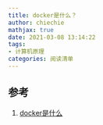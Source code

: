```yaml
---
title: docker是什么？
author: chiechie
mathjax: true
date: 2021-03-08 13:14:22
tags:
- 计算机原理
categories: 阅读清单
---
```










## 参考
1. [docker是什么](https://www.zhihu.com/people/shusenwang)